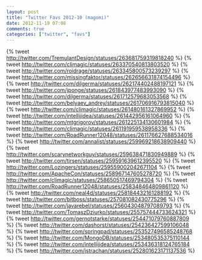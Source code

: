 ```yaml
---
layout: post
title: "Twitter Favs 2012-10 (magomi)"
date: 2012-11-19 07:08
comments: true
categories: ["twitter", "favs"]
---
```

{% tweet http://twitter.com/TremulantDesign/statuses/263681759319818240 %}
{% tweet http://twitter.com/climagic/statuses/263370540813803520 %}
{% tweet http://twitter.com/roidrage/statuses/263345800573239297 %}
{% tweet http://twitter.com/missingfaktor/statuses/262656631874154496 %}
{% tweet http://twitter.com/dilgerma/statuses/262174402488197121 %}
{% tweet http://twitter.com/jponge/statuses/261843977483993090 %}
{% tweet http://twitter.com/dilgerma/statuses/261712579683053568 %}
{% tweet http://twitter.com/belyaev_andrey/statuses/261706916793815040 %}
{% tweet http://twitter.com/climagic/statuses/261480161327869952 %}
{% tweet http://twitter.com/intellijidea/statuses/261442956161064960 %}
{% tweet http://twitter.com/mtgrigorov/statuses/261225134130601984 %}
{% tweet http://twitter.com/climagic/statuses/261191959538958336 %}
{% tweet http://twitter.com/RoadRunner12048/statuses/261176627688534016 %}
{% tweet http://twitter.com/annalist/statuses/259969218638909440 %}
{% tweet http://twitter.com/scarynetworkguy/statuses/259638471830949889 %}
{% tweet http://twitter.com/tirsen/statuses/259591639612395520 %}
{% tweet http://twitter.com/Lozingers/statuses/259559002042671104 %}
{% tweet http://twitter.com/ApacheCon/statuses/258967147605278720 %}
{% tweet http://twitter.com/climagic/statuses/258650517469794304 %}
{% tweet http://twitter.com/RoadRunner12048/statuses/258348464809861120 %}
{% tweet http://twitter.com/neal4d/statuses/258184432161288192 %}
{% tweet http://twitter.com/bitboss/statuses/257081082430775296 %}
{% tweet http://twitter.com/javarebel/statuses/256043048797089793 %}
{% tweet http://twitter.com/TomaszDziurko/statuses/255757444733624321 %}
{% tweet http://twitter.com/gernotstarke/statuses/254471079760887809 %}
{% tweet http://twitter.com/dashorst/statuses/254236427599106048 %}
{% tweet http://twitter.com/springpad/statuses/253527496585248768 %}
{% tweet http://twitter.com/MongoDB/statuses/253480535375110144 %}
{% tweet http://twitter.com/intellijidea/statuses/253436318124765184 %}
{% tweet http://twitter.com/jstrachan/statuses/252801623171137536 %}
